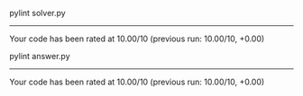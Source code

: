 pylint solver.py 

--------------------------------------------------------------------
Your code has been rated at 10.00/10 (previous run: 10.00/10, +0.00)

pylint answer.py 

--------------------------------------------------------------------
Your code has been rated at 10.00/10 (previous run: 10.00/10, +0.00)